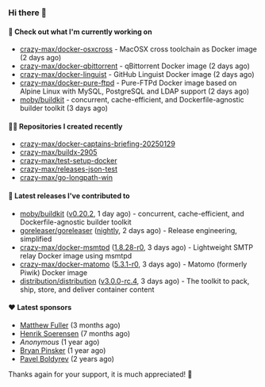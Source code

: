 ### Hi there 👋

#### 👷 Check out what I'm currently working on

- [crazy-max/docker-osxcross](https://github.com/crazy-max/docker-osxcross) - MacOSX cross toolchain as Docker image (2 days ago)
- [crazy-max/docker-qbittorrent](https://github.com/crazy-max/docker-qbittorrent) - qBittorrent Docker image (2 days ago)
- [crazy-max/docker-linguist](https://github.com/crazy-max/docker-linguist) - GitHub Linguist Docker image (2 days ago)
- [crazy-max/docker-pure-ftpd](https://github.com/crazy-max/docker-pure-ftpd) - Pure-FTPd Docker image based on Alpine Linux with MySQL, PostgreSQL and LDAP support (2 days ago)
- [moby/buildkit](https://github.com/moby/buildkit) - concurrent, cache-efficient, and Dockerfile-agnostic builder toolkit (3 days ago)

#### 👨‍💻 Repositories I created recently

- [crazy-max/docker-captains-briefing-20250129](https://github.com/crazy-max/docker-captains-briefing-20250129)
- [crazy-max/buildx-2905](https://github.com/crazy-max/buildx-2905)
- [crazy-max/test-setup-docker](https://github.com/crazy-max/test-setup-docker)
- [crazy-max/releases-json-test](https://github.com/crazy-max/releases-json-test)
- [crazy-max/go-longpath-win](https://github.com/crazy-max/go-longpath-win)

#### 🚀 Latest releases I've contributed to

- [moby/buildkit](https://github.com/moby/buildkit) ([v0.20.2](https://github.com/moby/buildkit/releases/tag/v0.20.2), 1 day ago) - concurrent, cache-efficient, and Dockerfile-agnostic builder toolkit
- [goreleaser/goreleaser](https://github.com/goreleaser/goreleaser) ([nightly](https://github.com/goreleaser/goreleaser/releases/tag/nightly), 2 days ago) - Release engineering, simplified
- [crazy-max/docker-msmtpd](https://github.com/crazy-max/docker-msmtpd) ([1.8.28-r0](https://github.com/crazy-max/docker-msmtpd/releases/tag/1.8.28-r0), 3 days ago) - Lightweight SMTP relay Docker image using msmtpd
- [crazy-max/docker-matomo](https://github.com/crazy-max/docker-matomo) ([5.3.1-r0](https://github.com/crazy-max/docker-matomo/releases/tag/5.3.1-r0), 3 days ago) - Matomo (formerly Piwik) Docker image
- [distribution/distribution](https://github.com/distribution/distribution) ([v3.0.0-rc.4](https://github.com/distribution/distribution/releases/tag/v3.0.0-rc.4), 3 days ago) - The toolkit to pack, ship, store, and deliver container content

#### ❤️ Latest sponsors
- [Matthew Fuller](https://github.com/mathematics333) (3 months ago)
- [Henrik Soerensen](https://github.com/hsoerensen) (7 months ago)
- _Anonymous_ (1 year ago)
- [Bryan Pinsker](https://github.com/BryanPinsker) (1 year ago)
- [Pavel Boldyrev](https://github.com/bpg) (2 years ago)

Thanks again for your support, it is much appreciated! 🙏
